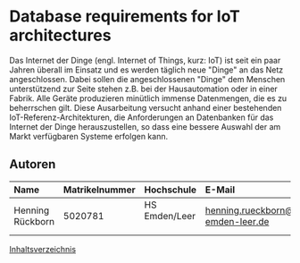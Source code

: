 # Database requirements for IoT architectures

Das Internet der Dinge (engl. Internet of Things, kurz: IoT) ist seit ein paar Jahren überall im Einsatz und es werden täglich neue "Dinge" an das Netz angeschlossen. Dabei sollen die angeschlossenen "Dinge" dem Menschen unterstützend zur Seite stehen z.B. bei der Hausautomation oder in einer Fabrik. Alle Geräte produzieren minütlich immense Datenmengen, die es zu beherrschen gilt. Diese Ausarbeitung versucht anhand einer bestehenden IoT-Referenz-Architekturen, die Anforderungen an Datenbanken für das Internet der Dinge herauszustellen, so dass eine bessere Auswahl der am Markt verfügbaren Systeme erfolgen kann.

## Autoren

| Name        | Matrikelnummer | Hochschule      | E-Mail                                  |
|:----------------|:---------------|:----------------|:----------------------------------------|
|Henning Rückborn | 5020781   | HS Emden/Leer   | henning.rueckborn@stud.hs-emden-leer.de |


[Inhaltsverzeichnis](02_toc.md)
